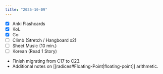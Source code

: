 ```yaml
---
title: "2025-10-09"
---
```


- [x] Anki Flashcards
- [x] KoL
- [x] Go
- [ ] Climb (Stretch / Hangboard x2)
- [ ] Sheet Music (10 min.)
- [ ] Korean (Read 1 Story)

* Finish migrating from C17 to C23.
* Additional notes on [[radices#Floating-Point|floating-point]] arithmetic.
